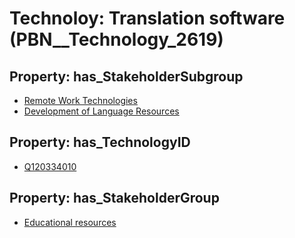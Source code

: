 # Technoloy: __Translation software__ (PBN__Technology_2619)

## Property: has_StakeholderSubgroup

* [Remote Work Technologies](PBN__TechSubgroup_173)
* [Development of Language Resources](PBN__TechSubgroup_174)

## Property: has_TechnologyID

* [Q120334010](Q120334010)

## Property: has_StakeholderGroup

* [Educational resources](PBN__TechGroup_11)

